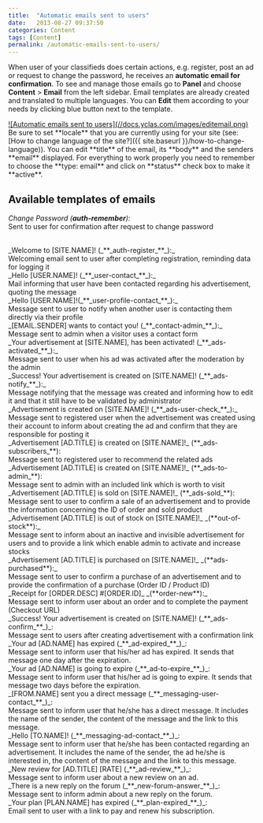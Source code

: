 ```yaml
---
title:  "Automatic emails sent to users"
date:   2013-08-27 09:37:50
categories: Content
tags: [Content]
permalink: /automatic-emails-sent-to-users/
---
```

When user of your classifieds does certain actions, e.g. register, post an ad or request to change the password, he receives an **automatic email for confirmation**. To see and manage those emails go to **Panel** and choose **Content** > **Email** from the left sidebar. Email templates are already created and translated to multiple languages. You can **Edit** them according to your needs by clicking blue button next to the template.

<a href="{{ site.baseurl }}/images/editemail.png" class="thumbnail gallery-item" data-gallery>
![Automatic emails sent to users](//docs.yclas.com/images/editemail.png)
</a>

<br>
Be sure to set **locale** that you are currently using for your site (see: [How to change language of the site?]({{ site.baseurl }}/how-to-change-language)). You can edit **title** of the email, its **body** and the senders **email** displayed. For everything to work properly you need to remember to choose the **type: email** and click on **status** check box to make it **active**.

## Available templates of emails

_Change Password (_**_auth-remember_**_):_ <br>
Sent to user for confirmation after request to change password 

<br>
_Welcome to [SITE.NAME]! (_**_auth-register_**_):_ <br>
Welcoming email sent to user after completing registration, reminding data for logging it 

<br> 
_Hello [USER.NAME]! (_**_user-contact_**_):_ <br>
Mail informing that user have been contacted regarding his advertisement, quoting the message 

<br>
_Hello [USER.NAME]!(_**_user-profile-contact_**_):_ <br>
Message sent to user to notify when another user is contacting them directly via their profile 

<br>
_[EMAIL.SENDER] wants to contact you! (_**_contact-admin_**_):_ <br>
Message sent to admin when a visitor uses a contact form 

<br>
_Your advertisement at [SITE.NAME], has been activated! (_**_ads-activated_**_):_ <br>
Message sent to user when his ad was activated after the moderation by the admin 

<br>
_Success! Your advertisement is created on [SITE.NAME]! (_**_ads-notify_**_):_ <br>
Message notifying that the message was created and informing how to edit it and that it still have to be validated by administrator 

<br>
_Advertisement is created on [SITE.NAME]! (_**_ads-user-check_**_):_ <br>
Message sent to registered user when the advertisement was created using their account to inform about creating the ad and confirm that they are responsible for posting it 

<br>
_Advertisement [AD.TITLE] is created on [SITE.NAME]!_ (**_ads-subscribers_**): <br>
Message sent to registered user to recommend the related ads 

<br>
_Advertisement [AD.TITLE] is created on [SITE.NAME]!_ (**_ads-to-admin_**): <br>
Message sent to admin with an included link which is worth to visit 

<br>
_Advertisement [AD.TITLE] is sold on [SITE.NAME]!_ (**_ads-sold_**): <br>
Message sent to user to confirm a sale of an advertisement and to provide the information concerning the ID of order and sold product 

<br>
_Advertisement [AD.TITLE] is out of stock on [SITE.NAME]!_ _(**out-of-stock**):_ <br>
Message sent to inform about an inactive and invisible advertisement for users and to provide a link which enable admin to activate and increase stocks 

<br>
_Advertisement [AD.TITLE] is purchased on [SITE.NAME]!_ _(**ads-purchased**):_ <br>
Message sent to user to confirm a purchase of an advertisement and to provide the confirmation of a purchase (Order ID / Product ID) 

<br>
_Receipt for [ORDER.DESC] #[ORDER.ID]_ _(**order-new**):_ <br>
Message sent to inform user about an order and to complete the payment (Checkout URL) 

<br>
_Success! Your advertisement is created on [SITE.NAME]! (_**_ads-confirm_**_)_: <br>
Message sent to users after creating advertisement with a confirmation link

<br>
_Your ad [AD.NAME] has expired (_**_ad-expired_**_)_: <br>
Message sent to inform user that his/her ad has expired. It sends that message one day after the expiration.

<br>
_Your ad [AD.NAME] is going to expire (_**_ad-to-expire_**_)_: <br>
Message sent to inform user that his/her ad is going to expire. It sends that message two days before the expiration.

<br>
_[FROM.NAME] sent you a direct message (_**_messaging-user-contact_**_)_: <br>
Message sent to inform user that he/she has a direct message. It includes the name of the sender, the content of the message and the link to this message.

<br>
_Hello [TO.NAME]! (_**_messaging-ad-contact_**_)_: <br>
Message sent to inform user that he/she has been contacted regarding an advertisement. It includes the name of the sender, the ad he/she is interested in, the content of the message and the link to this message.

<br>
_New review for [AD.TITLE] [RATE] (_**_ad-review_**_)_: <br>
Message sent to inform user about a new review on an ad.

<br>
_There is a new reply on the forum (_**_new-forum-answer_**_)_: <br>
Message sent to inform admin about a new reply on the forum.

<br>
_Your plan [PLAN.NAME] has expired (_**_plan-expired_**_)_: <br>
Email sent to user with a link to pay and renew his subscription.